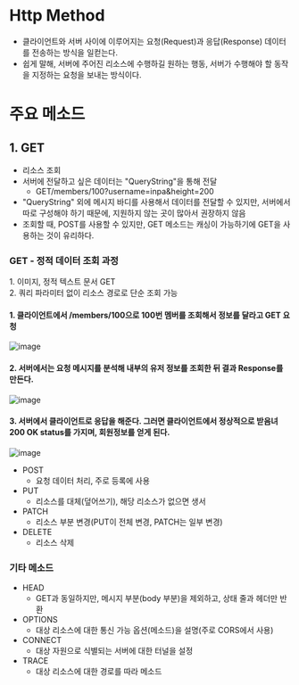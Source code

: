<h1> Http Method </h1>

- 클라이언트와 서버 사이에 이루어지는 요청(Request)과 응답(Response) 데이터를 전송하는 방식을 일컫는다.
- 쉽게 말해, 서버에 주어진 리소스에 수행하길 원하는 행동, 서버가 수행해야 할 동작을 지정하는 요청을 보내는 방식이다.

<h1> 주요 메소드 </h1>

<h2> 1. GET </h2>

  - 리소스 조회
  - 서버에 전달하고 싶은 데이터는 "QueryString"을 통해 전달
    - GET/members/100?username=inpa&height=200
  - "QueryString" 외에 메시지 바디를 사용해서 데이터를 전달할 수 있지만, 서버에서 따로 구성해야 하기 때문에, 지원하지 않는 곳이 많아서 권장하지 않음
  - 조회할 때, POST를 사용할 수 있지만, GET 메소드는 캐싱이 가능하기에 GET을 사용하는 것이 유리하다.
 
 <h3> GET - 정적 데이터 조회 과정 </h3>
 1. 이미지, 정적 텍스트 문서 GET </br>
 2. 쿼리 파라미터 없이 리소스 경로로 단순 조회 가능 </br>
    
 <h4> 1. 클라이언트에서 /members/100으로 100번 멤버를 조회해서 정보를 달라고 GET 요청 </h4>
    
 ![image](https://user-images.githubusercontent.com/62228401/214473281-43c5ff24-5698-46c9-b724-01171060c5c4.png)
    
 <h4> 2. 서버에서는 요청 메시지를 분석해 내부의 유저 정보를 조회한 뒤 결과 Response를 만든다. </h4>

![image](https://user-images.githubusercontent.com/62228401/214473395-9c369483-cf35-4fb1-a1d5-3d083b7dc695.png)
 
 <h4> 3. 서버에서 클라이언트로 응답을 해준다. 그러면 클라이언트에서 정상적으로 받음녀 200 OK status를 가지며, 회원정보를 얻게 된다. </h4>
 
 ![image](https://user-images.githubusercontent.com/62228401/214495834-4a184db9-f6ad-4a72-8b83-f60484157fd3.png)

 
- POST
  - 요청 데이터 처리, 주로 등록에 사용
- PUT
  - 리소스를 대체(덮어쓰기), 해당 리소스가 없으면 생서 
- PATCH
  - 리소스 부분 변경(PUT이 전체 변경, PATCH는 일부 변경)
- DELETE
  - 리소스 삭제

<h3> 기타 메소드 </h3>

- HEAD
  - GET과 동일하지만, 메시지 부분(body 부분)을 제외하고, 상태 줄과 헤더만 반환
- OPTIONS
  - 대상 리소스에 대한 통신 가능 옵션(메소드)을 설명(주로 CORS에서 사용)
- CONNECT
  - 대상 자원으로 식별되는 서버에 대한 터널을 설정
- TRACE
  - 대상 리소스에 대한 경로를 따라 메소드 
